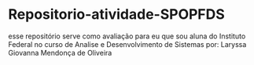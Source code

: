 # Repositorio-atividade-SPOPFDS
esse repositório serve como avaliação para eu que sou aluna do Instituto Federal no curso de Analise e Desenvolvimento de Sistemas 
por:  Laryssa Giovanna Mendonça de Oliveira
